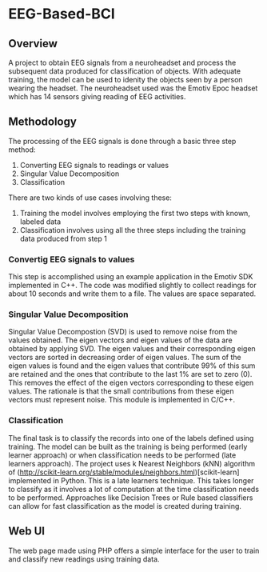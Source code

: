 # EEG-Based-BCI

## Overview
A project to obtain EEG signals from a neuroheadset and process the subsequent data produced for classification of objects. With adequate training, the model can be used to idenity the objects seen by a person wearing the headset. The neuroheadset used was the Emotiv Epoc headset which has 14 sensors giving reading of EEG activities.

## Methodology
The processing of the EEG signals is done through a basic three step method:

1. Converting EEG signals to readings or values
2. Singular Value Decomposition
3. Classification

There are two kinds of use cases involving these:

1. Training the model involves employing the first two steps with known, labeled data
2. Classification involves using all the three steps including the training data produced from step 1

### Convertig EEG signals to values
This step is accomplished using an example application in the Emotiv SDK implemented in C++. The code was modified slightly to collect readings for about 10 seconds and write them to a file. The values are space separated.

### Singular Value Decomposition
Singular Value Decompostion (SVD) is used to remove noise from the values obtained. The eigen vectors and eigen values of the data are obtained by applying SVD. The eigen values and their corresponding eigen vectors are sorted in decreasing order of eigen values. The sum of the eigen values is found and the eigen values that contribute 99% of this sum are retained and the ones that contribute to the last 1% are set to zero (0). This removes the effect of the eigen vectors corresponding to these eigen values. The rationale is that the small contributions from these eigen vectors must represent noise. This module is implemented in C/C++.

### Classification
The final task is to classify the records into one of the labels defined using training. The model can be built as the training is being performed (early learner approach) or when classification needs to be performed (late learners approach). The project uses k Nearest Neighbors (kNN) algorithm of (http://scikit-learn.org/stable/modules/neighbors.html)[scikit-learn] implemented in Python. This is a late learners technique. This takes longer to classify as it involves a lot of computation at the time classification needs to be performed. Approaches like Decision Trees or Rule based classifiers can allow for fast classification as the model is created during training.

## Web UI
The web page made using PHP offers a simple interface for the user to train and classify new readings using training data.
